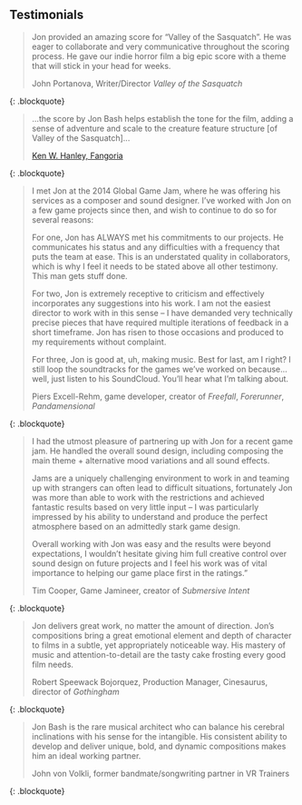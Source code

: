 ## Testimonials

> Jon provided an amazing score for “Valley of the Sasquatch”. He was eager to collaborate and very communicative throughout the scoring process. He gave our indie horror film a big epic score with a theme that will stick in your head for weeks.
> <footer class="blockquote-footer">John Portanova, Writer/Director <em>Valley of the Sasquatch</em></footer>
{: .blockquote}

> …the score by Jon Bash helps establish the tone for the film, adding a sense of adventure and scale to the creature feature structure [of Valley of the Sasquatch]...
> <footer class="blockquote-footer"><a href="http://www.fangoria.com/new/valley-of-the-sasquatch-film-review/">Ken W. Hanley, Fangoria</a></footer>
{: .blockquote}

> I met Jon at the 2014 Global Game Jam, where he was offering his services as a composer and sound designer. I’ve worked with Jon on a few game projects since then, and wish to continue to do so for several reasons:
>
> For one, Jon has ALWAYS met his commitments to our projects. He communicates his status and any difficulties with a frequency that puts the team at ease. This is an understated quality in collaborators, which is why I feel it needs to be stated above all other testimony. This man gets stuff done.
>
> For two, Jon is extremely receptive to criticism and effectively incorporates any suggestions into his work. I am not the easiest director to work with in this sense – I have demanded very technically precise pieces that have required multiple iterations of feedback in a short timeframe. Jon has risen to those occasions and produced to my requirements without complaint.
>
> For three, Jon is good at, uh, making music. Best for last, am I right? I still loop the soundtracks for the games we’ve worked on because… well, just listen to his SoundCloud. You’ll hear what I’m talking about.
> <footer class="blockquote-footer">Piers Excell-Rehm, game developer, creator of <em>Freefall</em>, <em>Forerunner</em>, <em>Pandamensional</em></footer>
{: .blockquote}

> I had the utmost pleasure of partnering up with Jon for a recent game jam. He handled the overall sound design, including composing the main theme + alternative mood variations and all sound effects.
>
> Jams are a uniquely challenging environment to work in and teaming up with strangers can often lead to difficult situations, fortunately Jon was more than able to work with the restrictions and achieved fantastic results based on very little input – I was particularly impressed by his ability to understand and produce the perfect atmosphere based on an admittedly stark game design.
> 
> Overall working with Jon was easy and the results were beyond expectations, I wouldn’t hesitate giving him full creative control over sound design on future projects and I feel his work was of vital importance to helping our game place first in the ratings.”
> <footer class="blockquote-footer">Tim Cooper, Game Jamineer, creator of <em>Submersive Intent</em></footer>
{: .blockquote}

> Jon delivers great work, no matter the amount of direction. Jon’s compositions bring a great emotional element and depth of character to films in a subtle, yet appropriately noticeable way. His mastery of music and attention-to-detail are the tasty cake frosting every good film needs.
> <footer class="blockquote-footer">Robert Speewack Bojorquez, Production Manager, Cinesaurus, director of <em>Gothingham</em></footer>
{: .blockquote}

> Jon Bash is the rare musical architect who can balance his cerebral inclinations with his sense for the intangible. His consistent ability to develop and deliver unique, bold, and dynamic compositions makes him an ideal working partner.
> <footer class="blockquote-footer">John von Volkli, former bandmate/songwriting partner in VR Trainers</footer>
{: .blockquote}


